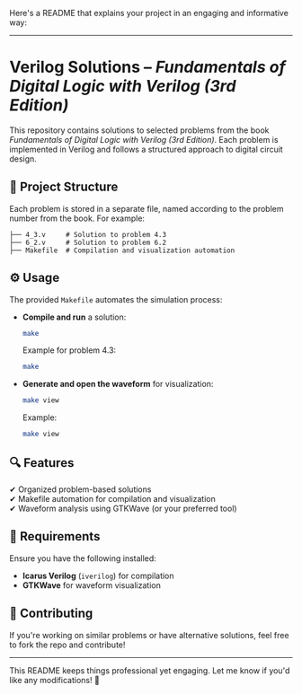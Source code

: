 Here's a README that explains your project in an engaging and informative way:

---

# Verilog Solutions – *Fundamentals of Digital Logic with Verilog (3rd Edition)*  

This repository contains solutions to selected problems from the book *Fundamentals of Digital Logic with Verilog (3rd Edition)*. Each problem is implemented in Verilog and follows a structured approach to digital circuit design.  

## 📁 Project Structure  

Each problem is stored in a separate file, named according to the problem number from the book. For example:  
```
├── 4_3.v     # Solution to problem 4.3  
├── 6_2.v     # Solution to problem 6.2  
├── Makefile  # Compilation and visualization automation  
```

## ⚙️ Usage  

The provided `Makefile` automates the simulation process:  

- **Compile and run** a solution:  
  ```sh
  make
  ```
  Example for problem 4.3:  
  ```sh
  make
  ```

- **Generate and open the waveform** for visualization:  
  ```sh
  make view
  ```
  Example:  
  ```sh
  make view
  ```  

## 🔍 Features  
✔ Organized problem-based solutions  
✔ Makefile automation for compilation and visualization  
✔ Waveform analysis using GTKWave (or your preferred tool)  

## 📌 Requirements  
Ensure you have the following installed:  
- **Icarus Verilog** (`iverilog`) for compilation  
- **GTKWave** for waveform visualization  

## 🚀 Contributing  
If you're working on similar problems or have alternative solutions, feel free to fork the repo and contribute!  

---

This README keeps things professional yet engaging. Let me know if you'd like any modifications! 🚀
